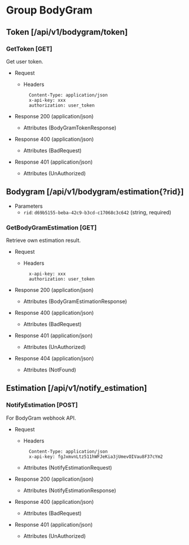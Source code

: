 # Group BodyGram

## Token [/api/v1/bodygram/token]

### GetToken [GET]

Get user token.  

- Request

    - Headers

            Content-Type: application/json
            x-api-key: xxx
            authorization: user_token

- Response 200 (application/json)
  - Attributes (BodyGramTokenResponse)
- Response 400 (application/json)
  - Attributes (BadRequest)
- Response 401 (application/json)
  - Attributes (UnAuthorized)

## Bodygram [/api/v1/bodygram/estimation{?rid}]

- Parameters
  - `rid`: `d69b5155-beba-42c9-b3cd-c17068c3c642` (string, required)

### GetBodyGramEstimation [GET]

Retrieve own estimation result.

- Request

    - Headers

            x-api-key: xxx
            authorization: user_token

- Response 200 (application/json)
  - Attributes (BodyGramEstimationResponse)
- Response 400 (application/json)
  - Attributes (BadRequest)
- Response 401 (application/json)
  - Attributes (UnAuthorized)
- Response 404 (application/json)
  - Attributes (NotFound)

## Estimation [/api/v1/notify_estimation]

### NotifyEstimation [POST]

For BodyGram webhook API.

- Request

    - Headers

            Content-Type: application/json
            x-api-key: fgJxmvnLtz511hWFJeKia3jUmevOIVau8F37cYm2

    - Attributes (NotifyEstimationRequest)
- Response 200 (application/json)
  - Attributes (NotifyEstimationResponse)
- Response 400 (application/json)
  - Attributes (BadRequest)
- Response 401 (application/json)
  - Attributes (UnAuthorized)

